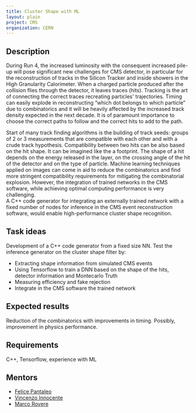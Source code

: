 ```yaml
---
title: Cluster Shape with ML
layout: plain
project: CMS
organization: CERN
---
```


## Description
During Run 4, the increased luminosity with the consequent increased pile-up will pose significant new challenges for CMS detector, 
in particular for the reconstruction of tracks in the Silicon Tracker and inside showers in the High Granularity Calorimeter.
When a charged particle produced after the collision flies through the detector, it leaves traces (hits).
Tracking is the art of connecting the correct traces recreating particles' trajectories. 
Timing can easily explode in reconstructing “which dot belongs to which particle” due to combinatorics and 
it will be heavily affected by the increased track density expected in the next decade. 
It is of paramount importance to choose the correct paths to follow and the correct hits to add to the path.

Start of many track finding algorithms is the building of track seeds: groups of 2 or 3 measurements 
that are compatible with each other and  with a crude track hypothesis. 
Compatibility between two hits can be also based on the hit shape. It can be imagined like the a footprint.
The shape of a hit depends on the energy released in the layer, on the crossing angle of the hit of the detector and on the type of particle.
Machine learning techniques applied on images can come in aid to reduce the combinatorics and find more stringent compatibility requirements for mitigating the combinatorial explosion. However, the integration of trained networks in the CMS software, while achieving optimal computing performance is very challenging.  
A C++ code generator for integrating an externally trained network with a fixed number of nodes for inference in the CMS event reconstruction software, would enable high-performance cluster shape recognition.



## Task ideas
 Development of a C++ code generator from a fixed size NN. Test the inference generator on the cluster shape filter by:
 * Extracting shape information from simulated CMS events
 * Using Tensorflow to train a DNN based on the shape of the hits, detector information and Montecarlo Truth
 * Measuring efficiency and fake rejection
 * Integrate in the CMS software the trained network
 
## Expected results
Reduction of the combinatorics with improvements in timing. Possibly, improvement in physics performance.

## Requirements
C++, Tensorflow, experience with ML

## Mentors 
  * [Felice Pantaleo](mailto:felice.pantaleo@cern.ch)
  * [Vincenzo Innocente](mailto:vincenzo.innocente@cern.ch)
  * [Marco Rovere](mailto:marco.rovere@cern.ch)
